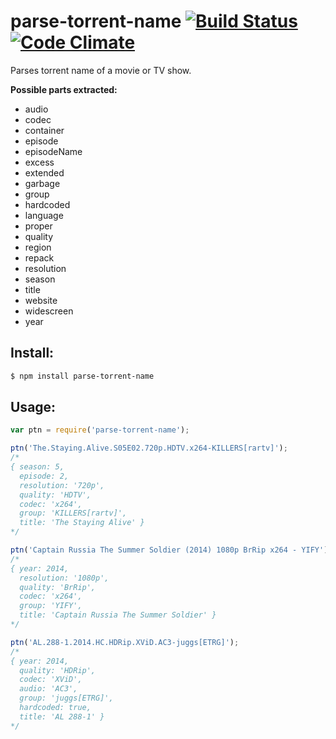 # parse-torrent-name [![Build Status](https://travis-ci.org/jzjzjzj/parse-torrent-name.svg?branch=master)](https://travis-ci.org/jzjzjzj/parse-torrent-name) [![Code Climate](https://codeclimate.com/github/jzjzjzj/parse-torrent-name/badges/gpa.svg)](https://codeclimate.com/github/jzjzjzj/parse-torrent-name)

Parses torrent name of a movie or TV show.

**Possible parts extracted:**

- audio
- codec
- container
- episode
- episodeName
- excess
- extended
- garbage
- group
- hardcoded
- language
- proper
- quality
- region
- repack
- resolution
- season
- title
- website
- widescreen
- year

## Install:
```bash
$ npm install parse-torrent-name
```

## Usage:
```javascript
var ptn = require('parse-torrent-name');

ptn('The.Staying.Alive.S05E02.720p.HDTV.x264-KILLERS[rartv]');
/*
{ season: 5,
  episode: 2,
  resolution: '720p',
  quality: 'HDTV',
  codec: 'x264',
  group: 'KILLERS[rartv]',
  title: 'The Staying Alive' }
*/

ptn('Captain Russia The Summer Soldier (2014) 1080p BrRip x264 - YIFY');
/*
{ year: 2014,
  resolution: '1080p',
  quality: 'BrRip',
  codec: 'x264',
  group: 'YIFY',
  title: 'Captain Russia The Summer Soldier' }
*/

ptn('AL.288-1.2014.HC.HDRip.XViD.AC3-juggs[ETRG]');
/*
{ year: 2014,
  quality: 'HDRip',
  codec: 'XViD',
  audio: 'AC3',
  group: 'juggs[ETRG]',
  hardcoded: true,
  title: 'AL 288-1' }
*/
```
